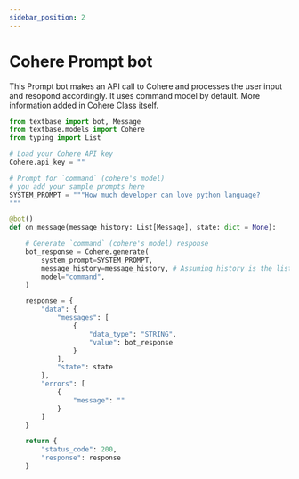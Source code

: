```yaml
---
sidebar_position: 2
---
```


# Cohere Prompt bot

This Prompt bot makes an API call to Cohere and processes the user input and resopond accordingly. It uses command  model by default. More information added in Cohere Class itself.

```py
from textbase import bot, Message
from textbase.models import Cohere
from typing import List

# Load your Cohere API key
Cohere.api_key = ""

# Prompt for `command` (cohere's model)
# you add your sample prompts here
SYSTEM_PROMPT = """How much developer can love python language?
"""

@bot()
def on_message(message_history: List[Message], state: dict = None):

    # Generate `command` (cohere's model) response
    bot_response = Cohere.generate(
        system_prompt=SYSTEM_PROMPT,
        message_history=message_history, # Assuming history is the list of user messages
        model="command",
    )

    response = {
        "data": {
            "messages": [
                {
                    "data_type": "STRING",
                    "value": bot_response
                }
            ],
            "state": state
        },
        "errors": [
            {
                "message": ""
            }
        ]
    }

    return {
        "status_code": 200,
        "response": response
    }
```